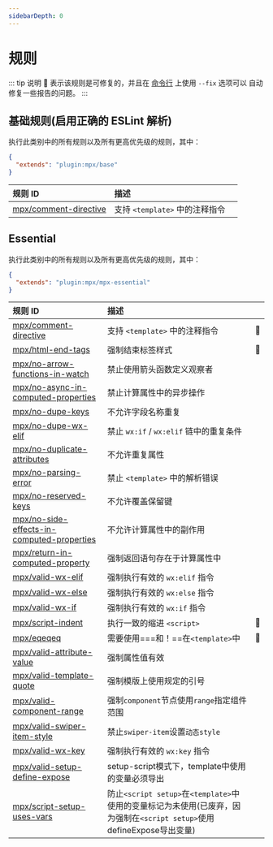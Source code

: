 ```yaml
---
sidebarDepth: 0
---
```


# 规则

<!-- This file is automatically generated in tools/update-docs-rules-index.js, do not change! -->

::: tip 说明
  :wrench: 表示该规则是可修复的，并且在 [命令行](https://eslint.org/docs/user-guide/command-line-interface#fixing-problems) 上使用 `--fix` 选项可以 自动修复一些报告的问题。
:::


## 基础规则(启用正确的 ESLint 解析)

执行此类别中的所有规则以及所有更高优先级的规则，其中：

```json
{
  "extends": "plugin:mpx/base"
}
```

| 规则 ID | 描述 |    |
|:--------|:------------|:---|
| [mpx/comment-directive](./comment-directive.md) | 支持 `<template>` 中的注释指令 |  |

## Essential

执行此类别中的所有规则以及所有更高优先级的规则，其中：

```json
{
  "extends": "plugin:mpx/mpx-essential"
}
```

| 规则 ID | 描述 |    |
|:--------|:------------|:---|
| [mpx/comment-directive](./comment-directive.md) | 支持 `<template>` 中的注释指令 | :wrench: |
| [mpx/html-end-tags](./html-end-tags.md) | 强制结束标签样式 | :wrench: |
| [mpx/no-arrow-functions-in-watch](./no-arrow-functions-in-watch.md) | 禁止使用箭头函数定义观察者 |  |
| [mpx/no-async-in-computed-properties](./no-async-in-computed-properties.md) | 禁止计算属性中的异步操作 |  |
| [mpx/no-dupe-keys](./no-dupe-keys.md) | 不允许字段名称重复 |  |
| [mpx/no-dupe-wx-elif](./no-dupe-wx-elif.md) | 禁止 `wx:if` / `wx:elif` 链中的重复条件 |  |
| [mpx/no-duplicate-attributes](./no-duplicate-attributes.md) | 不允许重复属性 |  |
| [mpx/no-parsing-error](./no-parsing-error.md) | 禁止 `<template>` 中的解析错误 |  |
| [mpx/no-reserved-keys](./no-reserved-keys.md) | 不允许覆盖保留键 |  |
| [mpx/no-side-effects-in-computed-properties](./no-side-effects-in-computed-properties.md) | 不允许计算属性中的副作用 |  |
| [mpx/return-in-computed-property](./return-in-computed-property.md) | 强制返回语句存在于计算属性中 |  |
| [mpx/valid-wx-elif](./valid-wx-elif.md) | 强制执行有效的 `wx:elif` 指令 |  |
| [mpx/valid-wx-else](./valid-wx-else.md) | 强制执行有效的 `wx:else` 指令 |  |
| [mpx/valid-wx-if](./valid-wx-if.md) | 强制执行有效的 `wx:if` 指令 |  |
| [mpx/script-indent](./script-indent.md) | 执行一致的缩进 `<script>` | :wrench: |
| [mpx/eqeqeq](./eqeqeq.md) | 需要使用===和！==在`<template>`中 |  :wrench: |
| [mpx/valid-attribute-value](./valid-attribute-value.md) | 强制属性值有效 |  |
| [mpx/valid-template-quote](./valid-template-quote.md) | 强制模版上使用规定的引号 |  |
| [mpx/valid-component-range](./valid-component-range.md) | 强制`component`节点使用`range`指定组件范围 |  |
| [mpx/valid-swiper-item-style](./valid-swiper-item-style.md) | 禁止`swiper-item`设置`动态style` |  |
| [mpx/valid-wx-key](./valid-wx-key.md) |  强制执行有效的 `wx:key` 指令 |  |
| [mpx/valid-setup-define-expose](./valid-setup-define-expose.md) | setup-script模式下，template中使用的变量必须导出 |  |
| [mpx/script-setup-uses-vars](./script-setup-uses-vars.md) | 防止`<script setup>`在`<template>`中使用的变量标记为未使用(已废弃，因为强制在`<script setup>`使用defineExpose导出变量) |   |
